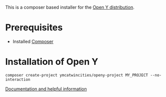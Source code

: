 This is a composer based installer for the [Open Y distribution](http://www.drupal.org/project/openy).

# Prerequisites

- Installed [Composer](https://getcomposer.org/download/)

# Installation of Open Y

```
composer create-project ymcatwincities/openy-project MY_PROJECT --no-interaction
```
[Documentation and helpful information](https://github.com/ymcatwincities/openy#open-y-distribution)



